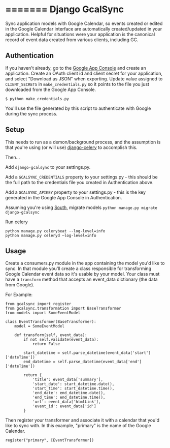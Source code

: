 =======
Django GcalSync
=============

Sync application models with Google Calendar, so events created or edited in the Google Calendar interface are automatically created/updated in your application. Helpful for situations were your application is the canonical record of event data created from various clients, including GC.

Authentication
----- 

If you haven't already, go to the [Google App Console](https://code.google.com/apis/console) and create an application. Create an OAuth client id and client secret for your application, and select "Download as JSON" when exporting. Update value assigned to `CLIENT_SECRETS` in `make_credentials.py` so it points to the file you just downloaded from the Google App Console.

    $ python make_credentials.py

You'll use the file generated by this script to authenticate with Google during the sync process.


Setup
-----

This needs to run as a demon/background process, and the assumption is that you're using (or will use) [django-celery](https://github.com/celery/django-celery) to accomplish this. 

Then...

Add `django-gcalsync` to your settings.py. 
 
Add a `GCALSYNC_CREDENTIALS` property to your settings.py - this should be the full path to the credentials file you created in Authentication above.

Add a `GCALSYNC_APIKEY` property to your settings.py - this is the key generated in the Google App Console in Authentication.

Assuming you're using [South](http://south.aeracode.org/), migrate models `python manage.py migrate django-gcalsync`

Run celery

    python manage.py celerybeat --log-level=info
    python manage.py celeryd —log-level=info


Usage
-----

Create a consumers.py module in the app containing the model you'd like to sync. In that module you'll create a class responsible for transforming Google Calendar event data so it's usable by your model. Your class must have a `transform` method that accepts an event_data dictionary (the data from Google).

For Example:

    from gcalsync import register
    from gcalsync.transformation import BaseTransformer
    from models import SomeEventModel

    class EventTransformer(BaseTransformer):
        model = SomeEventModel

        def transform(self, event_data):
            if not self.validate(event_data):
                return False

            start_datetime = self.parse_datetime(event_data['start']['dateTime'])
            end_datetime = self.parse_datetime(event_data['end']['dateTime'])

            return {
                'title': event_data['summary'],
                'start_date': start_datetime.date(),
                'start_time': start_datetime.time(),
                'end_date': end_datetime.date(),
                'end_time': end_datetime.time(),
                'url': event_data['htmlLink'],
                'event_id': event_data['id']
            }

Then register your transformer and associate it with a calendar that you'd like to sync with. In this example, "primary" is the name of the Google Calendar.

    register("primary", [EventTransformer])

